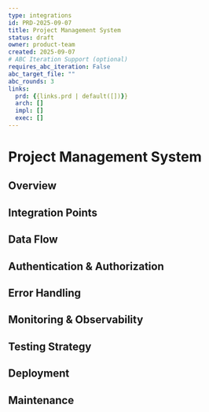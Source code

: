 ```yaml
---
type: integrations
id: PRD-2025-09-07
title: Project Management System
status: draft
owner: product-team
created: 2025-09-07
# ABC Iteration Support (optional)
requires_abc_iteration: False
abc_target_file: ""
abc_rounds: 3
links:
  prd: {{links.prd | default([])}}
  arch: []
  impl: []
  exec: []
---
```


# Project Management System

## Overview
<!-- What integrations are we building or using? -->

## Integration Points
<!-- What systems are we integrating with? -->

## Data Flow
<!-- How does data flow between systems? -->

## Authentication & Authorization
<!-- How do we handle security? -->

## Error Handling
<!-- How do we handle failures and errors? -->

## Monitoring & Observability
<!-- How do we monitor the integrations? -->

## Testing Strategy
<!-- How do we test the integrations? -->

## Deployment
<!-- How are integrations deployed? -->

## Maintenance
<!-- How do we maintain and update integrations? -->

